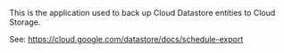 This is the application used to back up Cloud Datastore entities to Cloud Storage.

See: https://cloud.google.com/datastore/docs/schedule-export
